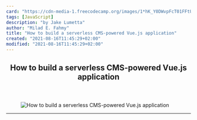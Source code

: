 ```yaml
---
card: "https://cdn-media-1.freecodecamp.org/images/1*hK_Y0DWvpFcT01FFtUp7fQ.jpeg"
tags: [JavaScript]
description: "by Jake Lumetta"
author: "Milad E. Fahmy"
title: "How to build a serverless CMS-powered Vue.js application"
created: "2021-08-16T11:45:29+02:00"
modified: "2021-08-16T11:45:29+02:00"
---
```

<div class="site-wrapper">
<main id="site-main" class="site-main outer">
<div class="inner">
<article class="post-full post tag-javascript tag-programming tag-apps-tag tag-tech tag-technology ">
<header class="post-full-header">
<h1 class="post-full-title">How to build a serverless CMS-powered Vue.js application</h1>
</header>
<figure class="post-full-image">
<picture>
<source media="(max-width: 700px)" sizes="1px" srcset="data:image/gif;base64,R0lGODlhAQABAIAAAAAAAP///yH5BAEAAAAALAAAAAABAAEAAAIBRAA7 1w">
<source media="(min-width: 701px)" sizes="(max-width: 800px) 400px,
(max-width: 1170px) 700px,
1400px" srcset="https://cdn-media-1.freecodecamp.org/images/1*hK_Y0DWvpFcT01FFtUp7fQ.jpeg 300w,
https://cdn-media-1.freecodecamp.org/images/1*hK_Y0DWvpFcT01FFtUp7fQ.jpeg 600w,
https://cdn-media-1.freecodecamp.org/images/1*hK_Y0DWvpFcT01FFtUp7fQ.jpeg 1000w,
https://cdn-media-1.freecodecamp.org/images/1*hK_Y0DWvpFcT01FFtUp7fQ.jpeg 2000w">
<img onerror="this.style.display='none'" src="https://cdn-media-1.freecodecamp.org/images/1*hK_Y0DWvpFcT01FFtUp7fQ.jpeg" alt="How to build a serverless CMS-powered Vue.js application">
</picture>
</figure>
<section class="post-full-content">
<div class="post-content medium-migrated-article">
</div>
<hr>
</section>
</article>
</div>
</main>
</div>
<!-- Google Tag Manager (noscript) -->
<!-- End Google Tag Manager (noscript) -->
